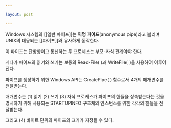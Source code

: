 ```yaml
---

layout: post

---
```


Windows 시스템의 [[일반 파이프]]는 **익명 파이프**(anonymous pipe)라고 불리며 UNIX의 대응되는 [[파이프]]와 유사하게 동작한다.

이 파이프는 단방향이고 통신하는 두 프로세스는 부모-자식 관계여야 한다.

게다가 파이프의 읽기와 쓰기는 보통의 Read-File( )과 WriteFile( )을 사용하여 이루어진다.

파이프를 생성하기 위한 Windows API는 CreatePipe( ) 함수로서 4개의 매개변수를 전달받는다.

매개변수는 (1) 읽기 (2) 쓰기 (3) 자식 프로세스가 파이프의 핸들을 상속받는다는 것을 명시하기 위해 사용되는 STARTUPINFO 구조체의 인스턴스를 위한 각각의 핸들을 전달받는다.

그리고 (4) 바이트 단위의 파이프의 크기가 지정될 수 있다.